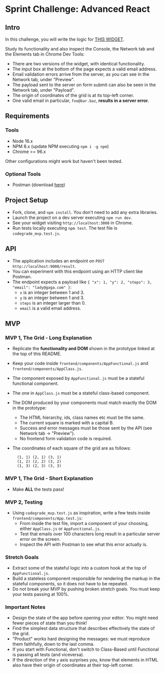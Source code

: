 # Sprint Challenge: Advanced React

## Intro

In this challenge, you will write the logic for [THIS WIDGET](https://advanced-react-grid.herokuapp.com/).

Study its functionality and also inspect the Console, the Network tab and the Elements tab in Chrome Dev Tools:

- There are two versions of the widget, with identical functionality.
- The input box at the bottom of the page expects a valid email address.
- Email validation errors arrive from the server, as you can see in the Network tab, under "Preview".
- The payload sent to the server on form submit can also be seen in the Network tab, under "Payload".
- The origin of coordinates of the grid is at its top-left corner.
- One valid email in particular, `foo@bar.baz`, **results in a server error.**

## Requirements

### Tools

- Node 16.x
- NPM 8.x (update NPM executing `npm i -g npm`)
- Chrome >= 96.x

Other configurations might work but haven't been tested.

### Optional Tools

- Postman (download [here](https://www.postman.com/downloads/))

## Project Setup

- Fork, clone, and `npm install`. You don't need to add any extra libraries.
- Launch the project on a dev server executing `npm run dev`.
- See your widget visiting `http://localhost:3000` in Chrome.
- Run tests locally executing `npm test`. The test file is `codegrade_mvp.test.js`.

## API

- The application includes an endpoint on `POST http://localhost:9000/result`.
- You can experiment with this endpoint using an HTTP client like Postman.
- The endpoint expects a payload like `{ "x": 1, "y": 2, "steps": 3, "email": "lady@gaga.com" }`:
  - `x` is an integer between 1 and 3.
  - `y` is an integer between 1 and 3.
  - `steps` is an integer larger than 0.
  - `email` is a valid email address.

## MVP

### MVP 1, The Grid - Long Explanation

- Replicate the **functionality and DOM** shown in the prototype linked at the top of this README.
- Keep your code inside `frontend/components/AppFunctional.js` and `frontend/components/AppClass.js`.
- The component exposed by `AppFunctional.js` must be a stateful functional component.
- The one in `AppClass.js` must be a stateful class-based component.
- The DOM produced by your components must match exactly the DOM in the prototype:
  - The HTML hierarchy, ids, class names etc must be the same.
  - The current square is marked with a capital B.
  - Success and error messages must be those sent by the API (see Network tab -> "Preview").
  - No frontend form validation code is required.
- The coordinates of each square of the grid are as follows:

  ```
    (1, 1) (2, 1) (3, 1)
    (1, 2) (2, 2) (3, 2)
    (1, 3) (2, 3) (3, 3)
  ```

### MVP 1, The Grid - Short Explanation

- Make **ALL** the tests pass!

### MVP 2, Testing

- Using `codegrade_mvp.test.js` as inspiration, write a few tests inside `frontend/components/App.test.js`:
  - From inside the test file, import a component of your choosing, either `AppClass.js` or `AppFunctional.js`.
  - Test that emails over 100 characters long result in a particular server error on the screen.
  - Inspect the API with Postman to see what this error actually is.

### Stretch Goals

- Extract some of the stateful logic into a custom hook at the top of `AppFunctional.js`.
- Build a stateless component responsible for rendering the markup in the stateful components, so it does not have to be repeated.
- Do not break your MVP by pushing broken stretch goals. You must keep your tests passing at 100%.

### Important Notes

- Design the state of the app before opening your editor. You might need fewer pieces of state than you think!
- Find the simplest data structure that describes effectively the state of the grid.
- "Product" works hard designing the messages: we must reproduce them faithfully, down to the last comma.
- If you start with Functional, don't switch to Class-Based until Functional is passing all tests (and viceversa).
- If the direction of the `y` axis surprises you, know that elements in HTML also have their origin of coordinates at their top-left corner.
